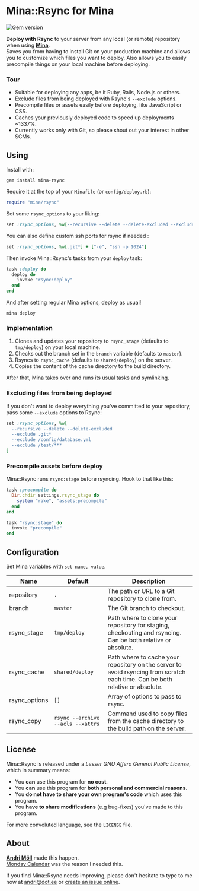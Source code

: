 Mina::Rsync for Mina
====================
[![Gem version](https://badge.fury.io/rb/mina-rsync.png)](http://badge.fury.io/rb/mina-rsync)

**Deploy with Rsync** to your server from any local (or remote) repository when using [**Mina**](http://nadarei.co/mina).  
Saves you from having to install Git on your production machine and allows you to customize which files you want to deploy. Also allows you to easily precompile things on your local machine before deploying.

### Tour
- Suitable for deploying any apps, be it Ruby, Rails, Node.js or others.  
- Exclude files from being deployed with Rsync's `--exclude` options.
- Precompile files or assets easily before deploying, like JavaScript or CSS.
- Caches your previously deployed code to speed up deployments ~1337%.
- Currently works only with Git, so please shout out your interest in other SCMs.


Using
-----
Install with:
```
gem install mina-rsync
```

Require it at the top of your `Minafile` (or `config/deploy.rb`):
```ruby
require "mina/rsync"
```

Set some `rsync_options` to your liking:
```ruby
set :rsync_options, %w[--recursive --delete --delete-excluded --exclude .git*]
```

You can also define custom ssh ports for rsync if needed :
```ruby
set :rsync_options, %w[.git*] + ["-e", "ssh -p 1024"]
```

Then invoke Mina::Rsync's tasks from your `deploy` task:
```ruby
task :deploy do
  deploy do
    invoke "rsync:deploy"
  end
end
```

And after setting regular Mina options, deploy as usual!
```
mina deploy
```

### Implementation
1. Clones and updates your repository to `rsync_stage` (defaults to `tmp/deploy`) on your local machine.
2. Checks out the branch set in the `branch` variable (defaults to `master`).
3. Rsyncs to `rsync_cache` (defaults to `shared/deploy`) on the server.
4. Copies the content of the cache directory to the build directory.

After that, Mina takes over and runs its usual tasks and symlinking.

### Excluding files from being deployed
If you don't want to deploy everything you've committed to your repository, pass some `--exclude` options to Rsync:
```ruby
set :rsync_options, %w[
  --recursive --delete --delete-excluded
  --exclude .git*
  --exclude /config/database.yml
  --exclude /test/***
]
```

### Precompile assets before deploy
Mina::Rsync runs `rsync:stage` before rsyncing. Hook to that like this:
```ruby
task :precompile do
  Dir.chdir settings.rsync_stage do
    system "rake", "assets:precompile"
  end
end

task "rsync:stage" do
  invoke "precompile"
end
```


Configuration
-------------
Set Mina variables with `set name, value`.

Name          | Default | Description
--------------|---------|------------
repository    | `.` | The path or URL to a Git repository to clone from.  
branch        | `master` | The Git branch to checkout.  
rsync_stage   | `tmp/deploy` | Path where to clone your repository for staging, checkouting and rsyncing. Can be both relative or absolute.
rsync_cache   | `shared/deploy` | Path where to cache your repository on the server to avoid rsyncing from scratch each time. Can be both relative or absolute.
rsync_options | `[]` | Array of options to pass to `rsync`.  
rsync_copy    | `rsync --archive --acls --xattrs` | Command used to copy files from the cache directory to the build path on the server.


License
-------
Mina::Rsync is released under a *Lesser GNU Affero General Public License*, which in summary means:

- You **can** use this program for **no cost**.
- You **can** use this program for **both personal and commercial reasons**.
- You **do not have to share your own program's code** which uses this program.
- You **have to share modifications** (e.g bug-fixes) you've made to this program.

For more convoluted language, see the `LICENSE` file.


About
-----
**[Andri Möll](http://themoll.com)** made this happen.  
[Monday Calendar](https://mondayapp.com) was the reason I needed this.

If you find Mina::Rsync needs improving, please don't hesitate to type to me now at [andri@dot.ee](mailto:andri@dot.ee) or [create an issue online](https://github.com/moll/mina-rsync/issues).
